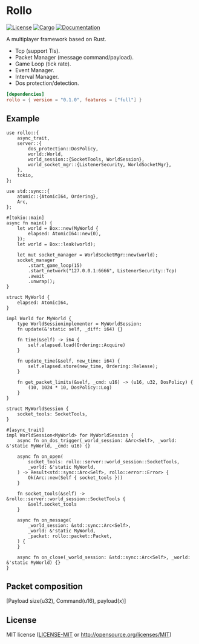 # Rollo

[![License](https://img.shields.io/badge/license-MIT-blue.svg)](
https://github.com/netskillzgh/rollo#license)
[![Cargo](https://img.shields.io/crates/v/rollo.svg)](
https://crates.io/crates/rollo)
[![Documentation](https://docs.rs/rollo/badge.svg)](
https://docs.rs/rollo)

A multiplayer framework based on Rust.

- Tcp (support Tls).
- Packet Manager (message command/payload).
- Game Loop (tick rate).
- Event Manager.
- Interval Manager.
- Dos protection/detection.

```toml
[dependencies]
rollo = { version = "0.1.0", features = ["full"] }
```

## Example

````rust,no_run
use rollo::{
    async_trait,
    server::{
        dos_protection::DosPolicy,
        world::World,
        world_session::{SocketTools, WorldSession},
        world_socket_mgr::{ListenerSecurity, WorldSocketMgr},
    },
    tokio,
};

use std::sync::{
    atomic::{AtomicI64, Ordering},
    Arc,
};

#[tokio::main]
async fn main() {
    let world = Box::new(MyWorld {
        elapsed: AtomicI64::new(0),
    });
    let world = Box::leak(world);

    let mut socket_manager = WorldSocketMgr::new(world);
    socket_manager
        .start_game_loop(15)
        .start_network("127.0.0.1:6666", ListenerSecurity::Tcp)
        .await
        .unwrap();
}

struct MyWorld {
    elapsed: AtomicI64,
}

impl World for MyWorld {
    type WorldSessionimplementer = MyWorldSession;
    fn update(&'static self, _diff: i64) {}

    fn time(&self) -> i64 {
        self.elapsed.load(Ordering::Acquire)
    }

    fn update_time(&self, new_time: i64) {
        self.elapsed.store(new_time, Ordering::Release);
    }

    fn get_packet_limits(&self, _cmd: u16) -> (u16, u32, DosPolicy) {
        (10, 1024 * 10, DosPolicy::Log)
    }
}

struct MyWorldSession {
    socket_tools: SocketTools,
}

#[async_trait]
impl WorldSession<MyWorld> for MyWorldSession {
    async fn on_dos_trigger(_world_session: &Arc<Self>, _world: &'static MyWorld, _cmd: u16) {}

    async fn on_open(
        socket_tools: rollo::server::world_session::SocketTools,
        _world: &'static MyWorld,
    ) -> Result<std::sync::Arc<Self>, rollo::error::Error> {
        Ok(Arc::new(Self { socket_tools }))
    }

    fn socket_tools(&self) -> &rollo::server::world_session::SocketTools {
        &self.socket_tools
    }

    async fn on_message(
        _world_session: &std::sync::Arc<Self>,
        _world: &'static MyWorld,
        _packet: rollo::packet::Packet,
    ) {
    }

    async fn on_close(_world_session: &std::sync::Arc<Self>, _world: &'static MyWorld) {}
}
````

## Packet composition

[Payload size(u32), Command(u16), payload(x)]

## License

MIT license ([LICENSE-MIT](LICENSE-MIT) or http://opensource.org/licenses/MIT)